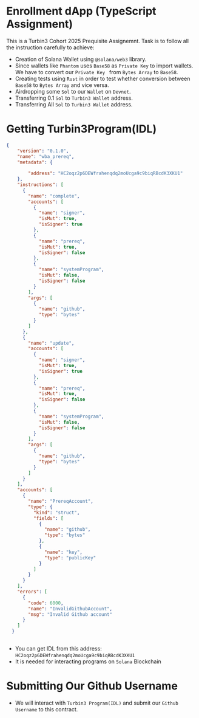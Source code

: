 # Enrollment dApp (TypeScript Assignment) 
This is a Turbin3 Cohort 2025 Prequisite Assignemnt. Task is to follow all the instruction carefully to achieve:
 - Creation of Solana Wallet using `@solana/web3` library.
 - Since wallets like `Phantom` uses `Base58` as `Private Key` to import wallets. We have to convert our `Private Key ` from `Bytes Array` to `Base58`.
 - Creating tests using  `Rust` in order to test whether conversion between `Base58` to `Bytes Array` and vice versa.
 - Airdropping some `Sol` to our `Wallet` on `Devnet`.
 - Transferring 0.1 `Sol` to `Turbin3 Wallet` address.
 - Transferring All `Sol` to `Turbin3 Wallet` address.


# Getting Turbin3Program(IDL)
```json
{
    "version": "0.1.0",
    "name": "wba_prereq",
    "metadata": {
        
        "address": "HC2oqz2p6DEWfrahenqdq2moUcga9c9biqRBcdK3XKU1" 
    },
    "instructions": [
      {
        "name": "complete",
        "accounts": [
          {
            "name": "signer",
            "isMut": true,
            "isSigner": true
          },
          {
            "name": "prereq",
            "isMut": true,
            "isSigner": false
          },
          {
            "name": "systemProgram",
            "isMut": false,
            "isSigner": false
          }
        ],
        "args": [
          {
            "name": "github",
            "type": "bytes"
          }
        ]
      },
      {
        "name": "update",
        "accounts": [
          {
            "name": "signer",
            "isMut": true,
            "isSigner": true
          },
          {
            "name": "prereq",
            "isMut": true,
            "isSigner": false
          },
          {
            "name": "systemProgram",
            "isMut": false,
            "isSigner": false
          }
        ],
        "args": [
          {
            "name": "github",
            "type": "bytes"
          }
        ]
      }
    ],
    "accounts": [
      {
        "name": "PrereqAccount",
        "type": {
          "kind": "struct",
          "fields": [
            {
              "name": "github",
              "type": "bytes"
            },
            {
              "name": "key",
              "type": "publicKey"
            }
          ]
        }
      }
    ],
    "errors": [
      {
        "code": 6000,
        "name": "InvalidGithubAccount",
        "msg": "Invalid Github account"
      }
    ]
  }
  
  ```
- You can get IDL from this address: `HC2oqz2p6DEWfrahenqdq2moUcga9c9biqRBcdK3XKU1`
- It is needed for interacting programs on `Solana` Blockchain

# Submitting Our Github Username 
- We will interact with `Turbin3 Program(IDL)` and submit our `Github Username` to this contract.

